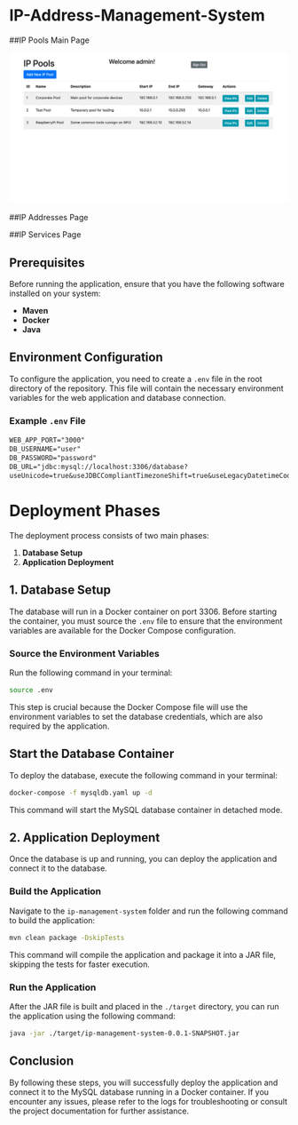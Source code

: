 # IP-Address-Management-System

##IP Pools Main Page

![IP Pools main screen](./assets/ippools.png)

##IP Addresses Page

##IP Services Page

## Prerequisites

Before running the application, ensure that you have the following software installed on your system:

- **Maven**
- **Docker**
- **Java**

## Environment Configuration

To configure the application, you need to create a `.env` file in the root directory of the repository. This file will contain the necessary environment variables for the web application and database connection.

### Example `.env` File

```dotenv
WEB_APP_PORT="3000"
DB_USERNAME="user"
DB_PASSWORD="password"
DB_URL="jdbc:mysql://localhost:3306/database?useUnicode=true&useJDBCCompliantTimezoneShift=true&useLegacyDatetimeCode=false&serverTimezone=UTC"
```

# Deployment Phases

The deployment process consists of two main phases:

1. **Database Setup**
2. **Application Deployment**

## 1. Database Setup

The database will run in a Docker container on port 3306. Before starting the container, you must source the `.env` file to ensure that the environment variables are available for the Docker Compose configuration.

### Source the Environment Variables

Run the following command in your terminal:

```bash
source .env
```

This step is crucial because the Docker Compose file will use the environment variables to set the database credentials, which are also required by the application.

## Start the Database Container

To deploy the database, execute the following command in your terminal:

```bash
docker-compose -f mysqldb.yaml up -d
```

This command will start the MySQL database container in detached mode.

## 2. Application Deployment

Once the database is up and running, you can deploy the application and connect it to the database.

### Build the Application

Navigate to the `ip-management-system` folder and run the following command to build the application:

```bash
mvn clean package -DskipTests
```

This command will compile the application and package it into a JAR file, skipping the tests for faster execution.

### Run the Application

After the JAR file is built and placed in the `./target` directory, you can run the application using the following command:

```bash
java -jar ./target/ip-management-system-0.0.1-SNAPSHOT.jar
```

## Conclusion

By following these steps, you will successfully deploy the application and connect it to the MySQL database running in a Docker container. If you encounter any issues, please refer to the logs for troubleshooting or consult the project documentation for further assistance.


